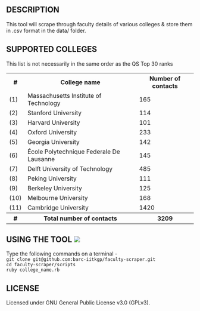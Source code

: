 DESCRIPTION 
-----------
This tool will scrape through faculty details of various colleges & store them in .csv format in the data/ folder.

SUPPORTED COLLEGES 
------------------

<p> This list is not necessarily in the same order as the QS Top 30 ranks </p>

<table>
<tr> <th> # </th> <th> College name </th> <th> Number of contacts </th> </tr>
<tr> <td> (1) </td> <td> Massachusetts Institute of Technology </td> <td> 165 </td> </tr>
<tr> <td> (2) </td> <td> Stanford University </td> <td> 114 </td> </tr>
<tr> <td> (3) </td> <td> Harvard University </td> <td> 101 </td> </tr>
<tr> <td> (4) </td> <td> Oxford University </td> <td> 233 </td> </tr>
<tr> <td> (5) </td> <td> Georgia University </td> <td> 142 </td> </tr>
<tr> <td> (6) </td> <td> École Polytechnique Federale De Lausanne </td> <td> 145 </td> </tr>
<tr> <td> (7) </td> <td> Delft University of Technology </td> <td> 485 </td> </tr>
<tr> <td> (8) </td> <td> Peking University </td> <td> 111 </td> </tr>
<tr> <td> (9) </td> <td> Berkeley University </td> <td> 125 </td> </tr>
<tr> <td> (10) </td> <td> Melbourne University </td> <td> 168 </td> </tr>
<tr> <td> (11) </td> <td> Cambridge University </td> <td> 1420 </td> </tr>
<tr> <th> # </th> <th> Total number of contacts </th> <th> 3209 </th> </tr>
</table>


USING THE TOOL <img src="https://api.travis-ci.org/barc-iitkgp/faculty-scraper.svg">
--------------
Type the following commands on a terminal -
<br>`git clone git@github.com:barc-iitkgp/faculty-scraper.git`
<br> `cd faculty-scraper/scripts` 
<br> `ruby college_name.rb`

LICENSE
-------
Licensed under GNU General Public License v3.0 (GPLv3).
